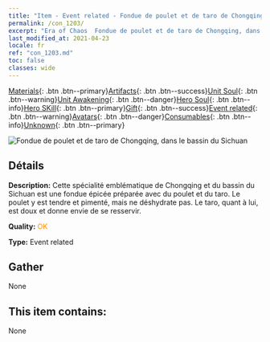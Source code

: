 ```yaml
---
title: "Item - Event related - Fondue de poulet et de taro de Chongqing, dans le bassin du Sichuan"
permalink: /con_1203/
excerpt: "Era of Chaos  Fondue de poulet et de taro de Chongqing, dans le bassin du Sichuan"
last_modified_at: 2021-04-23
locale: fr
ref: "con_1203.md"
toc: false
classes: wide
---
```

 [Materials](/ItemsFR/){: .btn .btn--primary}[Artifacts](/ItemsFR/Artifacts/){: .btn .btn--success}[Unit Soul](/ItemsFR/UnitSoul/){: .btn .btn--warning}[Unit Awakening](/ItemsFR/UnitAwakening/){: .btn .btn--danger}[Hero Soul](/ItemsFR/HeroSoul/){: .btn .btn--info}[Hero SKill](/ItemsFR/HeroSkill/){: .btn .btn--primary}[Gift](/ItemsFR/Gift/){: .btn .btn--success}[Event related](/ItemsFR/Events/){: .btn .btn--warning}[Avatars](/ItemsFR/Avatars/){: .btn .btn--danger}[Consumables](/ItemsFR/Consumables/){: .btn .btn--info}[Unknown](/ItemsFR/Unknown/){: .btn .btn--primary}

 ![Fondue de poulet et de taro de Chongqing, dans le bassin du Sichuan](/images/t/i_81521221.png)

## Détails
 **Description:** Cette spécialité emblématique de Chongqing et du bassin du Sichuan est une fondue épicée préparée avec du poulet et du taro. Le poulet y est tendre et pimenté, mais ne déshydrate pas. Le taro, quant à lui, est doux et donne envie de se resservir.

 **Quality:** <span style="color: #FF8C00">OK</span>

 **Type:** Event related

## Gather

  None

## This item contains:

  None

